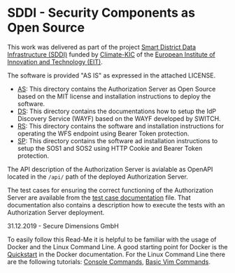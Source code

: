# SDDI - Security Components as Open Source
This work was delivered as part of the project [Smart District Data Infrastructure (SDDI)](https://www.lrg.tum.de/en/gis/projects/smart-district-data-infrastructure/) funded by [Climate-KIC](https://www.climate-kic.org/) of the [European Institute of Innovation and Technology (EIT)](https://eit.europa.eu/).

The software is provided "AS IS" as expressed in the attached LICENSE.

* [AS](AS/authorization-server/README.md): This directory contains the Authorization Server as Open Source based on the MIT license and installation instructions to deploy the software.
* [DS](DS/README.md): This directory contains the documentations how to setup the IdP Discovery Service (WAYF) based on the WAYF developed by SWITCH.
* [RS](RS/README.md): This directory contains the software and installation instructions for operating the WFS endpoint using Bearer Token protection.
* [SP](SP/README.md): This directory contains the software ad installation instructions to setup the SOS1 and SOS2 using HTTP Cookie and Bearer Token protection.

The API description of the Authorization Server is avialable as OpenAPI located in the `/api/` path of the deployed Authorization Server.

The test cases for ensuring the correct functioning of the Authorization Server are available from the [test case documentation](AS/authorization-server/test/AS/TEST.md) file. That documentation also contains a description how to execute the tests with an Authorization Server deployment.


31.12.2019 - Secure Dimensions GmbH

To easily follow this Read-Me it is helpful to be familiar with the usage of Docker and the Linux Command Line. A good starting point for Docker is the [Quickstart](https://docs.docker.com/get-started/) in the Docker documentation. For the Linux Command Line there are the following tutorials: [Console Commands](https://ubuntu.com/tutorials/command-line-for-beginner), [Basic Vim Commands](https://linuxhandbook.com/basic-vim-commands/).
